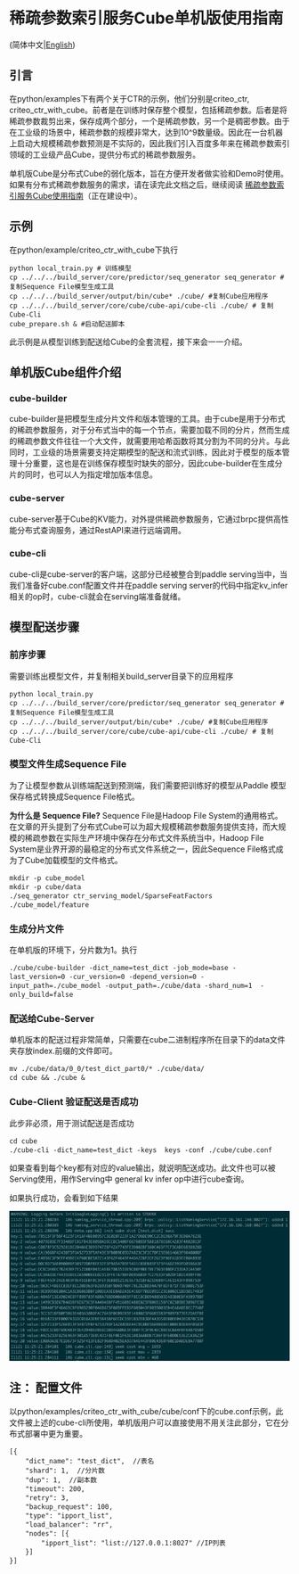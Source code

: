 # 稀疏参数索引服务Cube单机版使用指南

(简体中文|[English](./CUBE_LOCAL.md))

## 引言

在python/examples下有两个关于CTR的示例，他们分别是criteo_ctr, criteo_ctr_with_cube。前者是在训练时保存整个模型，包括稀疏参数。后者是将稀疏参数裁剪出来，保存成两个部分，一个是稀疏参数，另一个是稠密参数。由于在工业级的场景中，稀疏参数的规模非常大，达到10^9数量级。因此在一台机器上启动大规模稀疏参数预测是不实际的，因此我们引入百度多年来在稀疏参数索引领域的工业级产品Cube，提供分布式的稀疏参数服务。

单机版Cube是分布式Cube的弱化版本，旨在方便开发者做实验和Demo时使用。如果有分布式稀疏参数服务的需求，请在读完此文档之后，继续阅读  [稀疏参数索引服务Cube使用指南](分布式Cube)（正在建设中）。


## 示例
在python/example/criteo_ctr_with_cube下执行
```
python local_train.py # 训练模型
cp ../../../build_server/core/predictor/seq_generator seq_generator #复制Sequence File模型生成工具
cp ../../../build_server/output/bin/cube* ./cube/ #复制Cube应用程序
cp ../../../build_server/core/cube/cube-api/cube-cli ./cube/ # 复制Cube-Cli
cube_prepare.sh & #启动配送脚本
```
此示例是从模型训练到配送给Cube的全套流程，接下来会一一介绍。

## 单机版Cube组件介绍


### cube-builder

cube-builder是把模型生成分片文件和版本管理的工具。由于cube是用于分布式的稀疏参数服务，对于分布式当中的每一个节点，需要加载不同的分片，然而生成的稀疏参数文件往往一个大文件，就需要用哈希函数将其分割为不同的分片。与此同时，工业级的场景需要支持定期模型的配送和流式训练，因此对于模型的版本管理十分重要，这也是在训练保存模型时缺失的部分，因此cube-builder在生成分片的同时，也可以人为指定增加版本信息。

### cube-server

cube-server基于Cube的KV能力，对外提供稀疏参数服务，它通过brpc提供高性能分布式查询服务，通过RestAPI来进行远端调用。

### cube-cli

cube-cli是cube-server的客户端，这部分已经被整合到paddle serving当中，当我们准备好cube.conf配置文件并在paddle serving server的代码中指定kv_infer相关的op时，cube-cli就会在serving端准备就绪。

## 模型配送步骤
### 前序步骤

需要训练出模型文件，并复制相关build_server目录下的应用程序
```
python local_train.py
cp ../../../build_server/core/predictor/seq_generator seq_generator #复制Sequence File模型生成工具
cp ../../../build_server/output/bin/cube* ./cube/ #复制Cube应用程序
cp ../../../build_server/core/cube/cube-api/cube-cli ./cube/ # 复制Cube-Cli
```

### 模型文件生成Sequence File

为了让模型参数从训练端配送到预测端，我们需要把训练好的模型从Paddle 模型保存格式转换成Sequence File格式。

**为什么是 Sequence File?**
Sequence File是Hadoop File System的通用格式。在文章的开头提到了分布式Cube可以为超大规模稀疏参数服务提供支持，而大规模的稀疏参数在实际生产环境中保存在分布式文件系统当中，Hadoop File System是业界开源的最稳定的分布式文件系统之一，因此Sequence File格式成为了Cube加载模型的文件格式。

```
mkdir -p cube_model
mkdir -p cube/data
./seq_generator ctr_serving_model/SparseFeatFactors ./cube_model/feature
```

### 生成分片文件

在单机版的环境下，分片数为1。执行

```
./cube/cube-builder -dict_name=test_dict -job_mode=base -last_version=0 -cur_version=0 -depend_version=0 -input_path=./cube_model -output_path=./cube/data -shard_num=1  -only_build=false

```

### 配送给Cube-Server


单机版本的配送过程非常简单，只需要在cube二进制程序所在目录下的data文件夹存放index.前缀的文件即可。

```
mv ./cube/data/0_0/test_dict_part0/* ./cube/data/
cd cube && ./cube &
```

### Cube-Client 验证配送是否成功
此步非必须，用于测试配送是否成功
```
cd cube
./cube-cli -dict_name=test_dict -keys  keys -conf ./cube/cube.conf
```

如果查看到每个key都有对应的value输出，就说明配送成功。此文件也可以被Serving使用，用作Serving中 general kv infer op中进行cube查询。

如果执行成功，会看到如下结果
<p align="center">
    <img src="cube-cli.png" width="700">
</p>


## 注： 配置文件
以python/examples/criteo_ctr_with_cube/cube/conf下的cube.conf示例，此文件被上述的cube-cli所使用，单机版用户可以直接使用不用关注此部分，它在分布式部署中更为重要。

```
[{
    "dict_name": "test_dict",  //表名
    "shard": 1,  //分片数
    "dup": 1,  //副本数
    "timeout": 200,
    "retry": 3,
    "backup_request": 100,
    "type": "ipport_list",
    "load_balancer": "rr",
    "nodes": [{
        "ipport_list": "list://127.0.0.1:8027" //IP列表
    }]
}]
```

